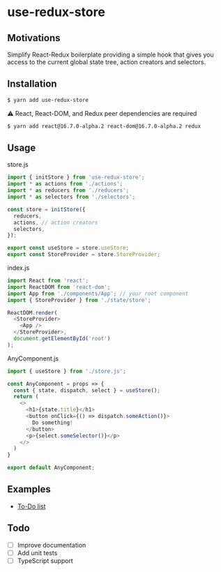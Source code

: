 use-redux-store
===============

## Motivations

Simplify React-Redux boilerplate providing a simple hook that gives you access to the current global state tree, action creators and selectors.

## Installation

```bash
$ yarn add use-redux-store
```

⚠️ React, React-DOM, and Redux peer dependencies are required

```bash
$ yarn add react@16.7.0-alpha.2 react-dom@16.7.0-alpha.2 redux
```

## Usage

store.js
```javascript
import { initStore } from 'use-redux-store';
import * as actions from './actions';
import * as reducers from './reducers';
import * as selectors from './selectors';

const store = initStore({
  reducers,
  actions, // action creators
  selectors,
});

export const useStore = store.useStore;
export const StoreProvider = store.StoreProvider;
```

index.js
```javascript
import React from 'react';
import ReactDOM from 'react-dom';
import App from './components/App'; // your root component
import { StoreProvider } from './state/store';

ReactDOM.render(
  <StoreProvider>
    <App />
  </StoreProvider>,
  document.getElementById('root')
);
```

AnyComponent.js
```javascript
import { useStore } from './store.js';

const AnyComponent = props => {
  const { state, dispatch, select } = useStore();
  return (
    <>
      <h1>{state.title}</h1>
      <button onClick={() => dispatch.someAction()}>
        Do something!
      </button>
      <p>{select.someSelector()}</p>
    </>
  )
}

export default AnyComponent;
```

## Examples

- [To-Do list](https://github.com/fbarrailla/todolist-hooks)

## Todo

- [ ] Improve documentation
- [ ] Add unit tests
- [ ] TypeScript support